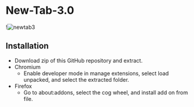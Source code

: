 # New-Tab-3.0
!![newtab3](https://github.com/user-attachments/assets/782908ab-18e6-44e9-a86f-363d44105ec8)
## Installation
  - Download zip of this GitHub repository and extract.
  - Chromium
    - Enable developer mode in manage extensions, select load unpacked, and select the extracted folder.
  - Firefox
    - Go to about:addons, select the cog wheel, and install add on from file.
